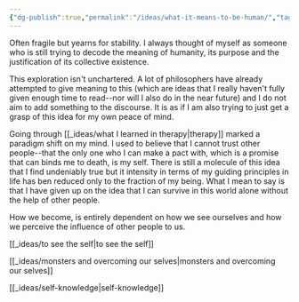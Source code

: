 ```yaml
---
{"dg-publish":true,"permalink":"/ideas/what-it-means-to-be-human/","tags":["thoughts","humanity","dump"],"noteIcon":"2","created":"2024-09-22T06:59:18.254+08:00","updated":"2024-12-17T17:59:12.848+08:00"}
---
```



Often fragile but yearns for stability. I always thought of myself as someone who is still trying to decode the meaning of humanity, its purpose and the justification of its collective existence.

This exploration isn't unchartered. A lot of philosophers have already attempted to give meaning to this (which are ideas that I really haven't fully given enough time to read--nor will I also do in the near future) and I do not aim to add something to the discourse. It is as if I am also trying to just get a grasp of this idea for my own peace of mind. 

Going through [[_ideas/what I learned in therapy\|therapy]] marked a paradigm shift on my mind. I used to believe that I cannot trust other people--that the only one who I can make a pact with, which is a promise that can binds me to death, is my self. There is still a molecule of this idea that I find undeniably true but it intensity in terms of my guiding principles in life has ben reduced only to the fraction of my being. What I mean to say is that I have given up on the idea that I can survive in this world alone without the help of other people.

How we become, is entirely dependent on how we see ourselves and how we perceive the influence of other people to us.

[[_ideas/to see the self\|to see the self]]

[[_ideas/monsters and overcoming our selves\|monsters and overcoming our selves]]

[[_ideas/self-knowledge\|self-knowledge]]